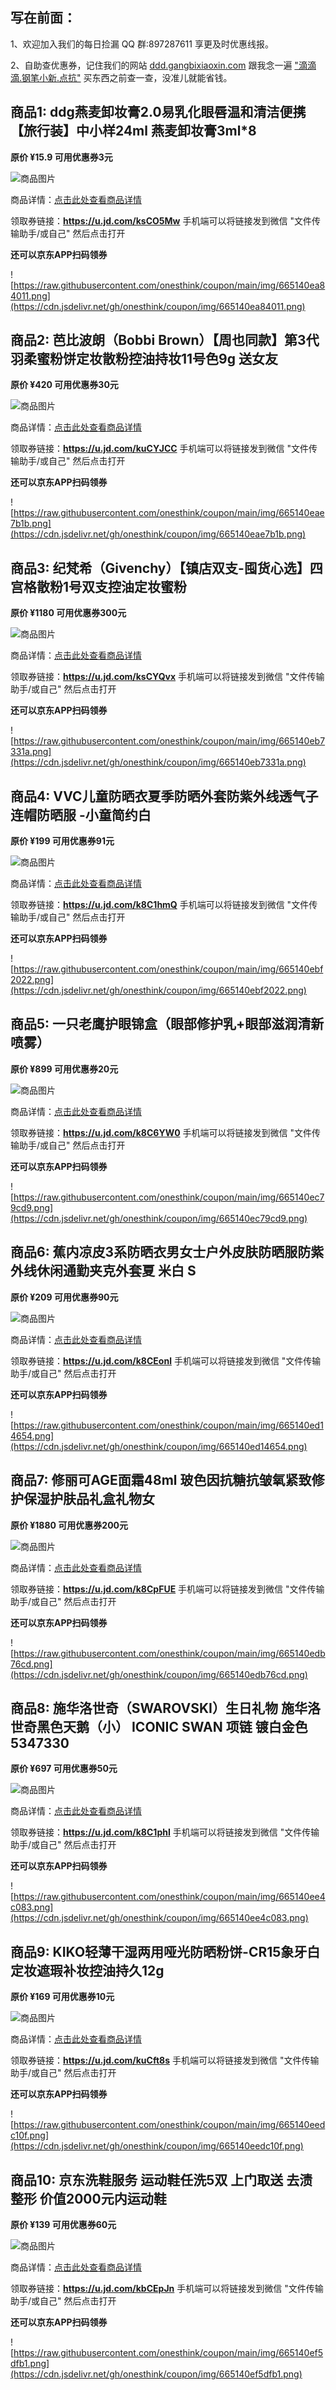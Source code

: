 ## 写在前面：

1、欢迎加入我们的每日捡漏 QQ 群:897287611 享更及时优惠线报。

2、自助查优惠券，记住我们的网站 [ddd.gangbixiaoxin.com](https://ddd.gangbixiaoxin.com) 跟我念一遍 ["滴滴滴.钢笔小新.点抗"](https://ddd.gangbixiaoxin.com) 买东西之前查一查，没准儿就能省钱。

## 商品1: ddg燕麦卸妆膏2.0易乳化眼唇温和清洁便携【旅行装】中小样24ml 燕麦卸妆膏3ml*8

**原价 ¥15.9 可用优惠券3元**

![商品图片](http://img14.360buyimg.com/n1/jfs/t1/226730/6/11883/55248/659faa9aFf4e8fc50/79bdaf50475f075f.jpg)

商品详情：[点击此处查看商品详情](https://union-click.jd.com/jdc?e=1003156031&amp;p=JF8BARsJK1olXwMLVVpZAE4fBF8IGlodWQMCUVxYAUoVAl9MRANLAjZbERscSkAJHTdNTwcKBlMdBgABFksWAmcMHlsQXwMLVVxcFxJSXzI4Zz5LDUdQHRw9TEhUAA5dHDBnDUVXAlJROEonAG4IHFITWgALUW5cWEpHAj8JS1olXQYyFTBdDU4SAmcLGGsUbQYEVFlaCUsWBm0JGVIlXQ4FZInwsJ6dsrqAoo-L1dG784vUtJ-Ji184K1glXQcDVl5ZD0oVA184G2sWbVhsVQ1bCkpEVG5mRh1ICk9HEAwzC0MWBGwBGFslXwcDVlxtOHsTAx8OfxhHHERaNBktSB5tWjEBbCB2NXFsVgUHADBMdDJoTwRlJANjNl1dOEsn)

领取券链接：**https://u.jd.com/ksCO5Mw** 手机端可以将链接发到微信 "文件传输助手/或自己" 然后点击打开

**还可以京东APP扫码领券**

![https://raw.githubusercontent.com/onesthink/coupon/main/img/665140ea84011.png](https://cdn.jsdelivr.net/gh/onesthink/coupon/img/665140ea84011.png)

## 商品2: 芭比波朗（Bobbi Brown）【周也同款】第3代羽柔蜜粉饼定妆散粉控油持妆11号色9g 送女友

**原价 ¥420 可用优惠券30元**

![商品图片](http://img14.360buyimg.com/n1/jfs/t1/166823/36/46348/99837/6650659eF608120ee/978521450c51f65d.jpg)

商品详情：[点击此处查看商品详情](https://union-click.jd.com/jdc?e=1003156031&amp;p=JF8BARkJK1olXwMLVVpfD0kUAF8IGloUXwIHXFtUC0gnRzBQRQQlBENHFRxWFlVPRjtUBABAQlRcCEBdCUoWAWsNE14cXgUdDRsBVXtNACd9aR9tGWNcFCZZCDITB25McgBDUQoyVW5eCUsQCmkPHVIQbQdSVQ5cWEpHAl8IG2tDMwYDVV9YCE4SBmk4GmsVWwYFU19dCU4TAGgJK1sdWjbV-eaIgvrCi9bchdPC5KHX3eKJlsMnM18LK1sUXAQCUFlcCksnM284GGtLMwdRXVkJDEtAbTJORgxcGlwFOl1UAEgWAWYBK1kUXAQAZG5tfjNeVjNMcgdMLXQHXTc0ehlFQTpIclhSMwRwMyUjTQNeeRlXQxhhKHxKVm5dOA)

领取券链接：**https://u.jd.com/kuCYJCC** 手机端可以将链接发到微信 "文件传输助手/或自己" 然后点击打开

**还可以京东APP扫码领券**

![https://raw.githubusercontent.com/onesthink/coupon/main/img/665140eae7b1b.png](https://cdn.jsdelivr.net/gh/onesthink/coupon/img/665140eae7b1b.png)

## 商品3: 纪梵希（Givenchy）【镇店双支-囤货心选】四宫格散粉1号双支控油定妆蜜粉

**原价 ¥1180 可用优惠券300元**

![商品图片](http://img14.360buyimg.com/n1/jfs/t1/241691/7/9865/108765/6650554aF989db017/b50e4e06cc1e8493.jpg)

商品详情：[点击此处查看商品详情](https://union-click.jd.com/jdc?e=1003156031&amp;p=JF8BAR0JK1olXgAGU1hdD08WA18IGloUWg8HUF5ZAEonRzBQRQQlBENHFRxWFlVPRjtUBABAQlRcCEBdCUoWBGYNH1sRVQcdDRsBVXsTeDAAHShyBGRZECckb0JVXA9hQgJTUQoyVW5eCUsQCmkPHVIQbQdSVQ5cWEpHAl8IG2tGM1BaEwoCWhJf1NSszP6abQcyVFhdD0wWA24NHFwTWTYCXFlt3-av1uW5ztOsiZiKg-f63cKr1_GAK2slXjYCVV9fCE8QAm0IK2sVbQUyCjBcW05ACjwKTDVIG1tVHRgCXiUUC24NH10WWjYAVV9fCnsnM2hLaAJTXnh9PCAaQD1leDd9fCt8NVVJCTBfQRlMURppRQdDJ2RlLwgEcE8nA18)

领取券链接：**https://u.jd.com/ksCYQvx** 手机端可以将链接发到微信 "文件传输助手/或自己" 然后点击打开

**还可以京东APP扫码领券**

![https://raw.githubusercontent.com/onesthink/coupon/main/img/665140eb7331a.png](https://cdn.jsdelivr.net/gh/onesthink/coupon/img/665140eb7331a.png)

## 商品4: VVC儿童防晒衣夏季防晒外套防紫外线透气子连帽防晒服 -小童简约白

**原价 ¥199 可用优惠券91元**

![商品图片](http://img14.360buyimg.com/n1/jfs/t1/246671/28/9766/66175/66502de7Ff247e53c/9d47333836b0ba14.jpg)

商品详情：[点击此处查看商品详情](https://union-click.jd.com/jdc?e=1003156031&amp;p=JF8BARkJK1olXwMEXFpZC04RBl8IGlsUXwQLVFpdAUoRAF9MRANLAjZbERscSkAJHTdNTwcKBlMdBgABFksWA24KGVIVWQYLVVheFxJSXzI4WBpvKVBWPBY-bVFJcwpVXFNXPX9RElJROEonAG4IHFITWgALUW5cWEpHAj8JS1olXQYyFTBbDkMeBGo4GmsVWwYFU19dCU8XBG8BK1sdWjbV-eaIgvrCi9bchdPC5KHX3eKJlsMnM18LK1sUXAQCUFlcCksnM284GGtLMwdRU1tVCUJFbTJORgxdXFBeOl1VCEoSCmgLK1kUXAQAZG5tDh4XV2xqbSITJHZDPwANVRJDARtXbxhKMwRFBzs8Vi8QWxtOaBpSFFFgEG5dOA)

领取券链接：**https://u.jd.com/k8C1hmQ** 手机端可以将链接发到微信 "文件传输助手/或自己" 然后点击打开

**还可以京东APP扫码领券**

![https://raw.githubusercontent.com/onesthink/coupon/main/img/665140ebf2022.png](https://cdn.jsdelivr.net/gh/onesthink/coupon/img/665140ebf2022.png)

## 商品5: 一只老鹰护眼锦盒（眼部修护乳+眼部滋润清新喷雾）

**原价 ¥899 可用优惠券20元**

![商品图片](http://img14.360buyimg.com/n1/jfs/t1/79342/9/18432/81067/6281b1beE28e6ed18/6f35cd55785581a0.jpg)

商品详情：[点击此处查看商品详情](https://union-click.jd.com/jdc?e=1003156031&amp;p=JF8BARsJK1olXwMEXFldD08eC18IGloXVAIHU1hfCksSAF9MRANLAjZbERscSkAJHTdNTwcKBlMdBgABFksWAm0BH14SWwQAVFteFxJSXzI4YT9yWQJWLD04SjlLc25RZjJuCw9LElJROEonAG4IHFITWgALUW5cWEpHAj8JS1olXQYyFTBdCUkUAWYNGGsUbQYEVFlaCUsWB2oNH1wlXQ4FZInwsJ6dsrqAoo-L1dG784vUtJ-Ji184K1glXQcDVl5ZD0oVA184G2sWbVhsVQ1UDx8QBD9mRh1ICk4BCwwzC0IfA2wIGl0lXwcDVlxtOHtheyZdRx98AV9yJltZSypRXz1KTlJJAVNsViw6czVSSyZybRsdFERlJBZfOEsn)

领取券链接：**https://u.jd.com/k8C6YW0** 手机端可以将链接发到微信 "文件传输助手/或自己" 然后点击打开

**还可以京东APP扫码领券**

![https://raw.githubusercontent.com/onesthink/coupon/main/img/665140ec79cd9.png](https://cdn.jsdelivr.net/gh/onesthink/coupon/img/665140ec79cd9.png)

## 商品6: 蕉内凉皮3系防晒衣男女士户外皮肤防晒服防紫外线休闲通勤夹克外套夏 米白 S

**原价 ¥209 可用优惠券90元**

![商品图片](http://img14.360buyimg.com/n1/jfs/t1/176162/8/43479/23152/65f9040eF59468bcd/7d2381eb68c3ca1f.jpg)

商品详情：[点击此处查看商品详情](https://union-click.jd.com/jdc?e=1003156031&amp;p=JF8BARsJK1olXwMLVFxYDE0SA18IGlodVAEFUlxbD0sQCl9MRANLAjZbERscSkAJHTdNTwcKBlMdBgABFksWAmcBHFwTXwAFVFlUFxJSXzI4UgB-CARrHS49CB8VcA1ofScVBQViElJROEonAG4IHFITWgALUW5cWEpHAj8JS1olXQYyFTBdCUIXAGgNG2sUbQYEVFlaCUsWB2sBG10lXQ4FZInwsJ6dsrqAoo-L1dG784vUtJ-Ji184K1glXQcDVl5ZD0oVA184G2sWbVhsVQ1aDUIXAGtmRh1ICk4AFVYzC0MXB2cBH1glXwcDVlxtOHtESy1qWSlyLgF3AhsUSk1UU2dQXi51NlxsVl1bVhdQCipvGyEQOmJgFCNfOEsn)

领取券链接：**https://u.jd.com/k8CEonl** 手机端可以将链接发到微信 "文件传输助手/或自己" 然后点击打开

**还可以京东APP扫码领券**

![https://raw.githubusercontent.com/onesthink/coupon/main/img/665140ed14654.png](https://cdn.jsdelivr.net/gh/onesthink/coupon/img/665140ed14654.png)

## 商品7: 修丽可AGE面霜48ml 玻色因抗糖抗皱氧紧致修护保湿护肤品礼盒礼物女

**原价 ¥1880 可用优惠券200元**

![商品图片](http://img14.360buyimg.com/n1/jfs/t1/198087/36/45130/105181/664eea14Fd3fe5ffd/2fd9274ccd9a0877.jpg)

商品详情：[点击此处查看商品详情](https://union-click.jd.com/jdc?e=1003156031&amp;p=JF8BARkJK1olXwMLVFtaCkkTAl8IGloUXAIKVlpbAUgnRzBQRQQlBENHFRxWFlVPRjtUBABAQlRcCEBdCUoWAmsAGV8TVAUdDRsBVXsSVBdgGwlLGGRiACYhWxFvdgRQYCllUQoyVW5eCUsQCmkPHVIQbQdSVQ5cWEpHAl8IG2tGM0RYBjBUAUIeCmY4GmsVWwYFU19dCU8RA2gKK1sdWjbV-eaIgvrCi9bchdPC5KHX3eKJlsMnM18LK1sUXAQCUFlcCksnM284GGtLMwdRU1tUCEgTbTJORgxdWEZcOl1VCEwWAm8NK1kUXAQAZG5tXUhrRTVWWAJsInVUCjwYQBdEVQtMbgZVMwRaCiIYaA5SUzB8bgJGPm5BMm5dOA)

领取券链接：**https://u.jd.com/k8CpFUE** 手机端可以将链接发到微信 "文件传输助手/或自己" 然后点击打开

**还可以京东APP扫码领券**

![https://raw.githubusercontent.com/onesthink/coupon/main/img/665140edb76cd.png](https://cdn.jsdelivr.net/gh/onesthink/coupon/img/665140edb76cd.png)

## 商品8: 施华洛世奇（SWAROVSKI）生日礼物 施华洛世奇黑色天鹅（小） ICONIC SWAN 项链 镀白金色 5347330

**原价 ¥697 可用优惠券50元**

![商品图片](http://img14.360buyimg.com/n1/jfs/t1/190624/7/45593/95460/664ff9cfFaa9d900f/5f92f3f4a547d931.jpg)

商品详情：[点击此处查看商品详情](https://union-click.jd.com/jdc?e=1003156031&amp;p=JF8BARMJK1olXwMLVVZeCkMeB18IHl8TWAIHU1dfCHtTXDdWRGtMGENDFlVDFhNSVzMXQA4KD1heSl5YDE0SB2oPElkVQl9HCANtCSpsRyd_ZwF2DkZ4VRU_fh9OWw1XTVcZbQcyV19dD0IRBGkBHmsUDQdSVQ5cWEonA284WjUSWwAKUl9tCXsXBW8PHFoVXAIKUV5eOEsfBF_ftuPA17fX3OeJlsPAusjdkufBw44yZG5eOEsWAm0IH1wUXwYyZF5tC3tJbW5bE1sXWVMFOgMbVRxfBDYAdVgdXA8EUlxbOEkWAm0KK2slBGZcICc6WDdXAARNbltnJ3IGKBo5UAwXbW1NUyxTG3EDLDY7bh50RghtU2sVbQ)

领取券链接：**https://u.jd.com/k8C1phI** 手机端可以将链接发到微信 "文件传输助手/或自己" 然后点击打开

**还可以京东APP扫码领券**

![https://raw.githubusercontent.com/onesthink/coupon/main/img/665140ee4c083.png](https://cdn.jsdelivr.net/gh/onesthink/coupon/img/665140ee4c083.png)

## 商品9: KIKO轻薄干湿两用哑光防晒粉饼-CR15象牙白 定妆遮瑕补妆控油持久12g

**原价 ¥169 可用优惠券10元**

![商品图片](http://img14.360buyimg.com/n1/jfs/t1/230620/8/18041/99799/665064a0Fc4bc3eee/18270fd157e9166b.jpg)

商品详情：[点击此处查看商品详情](https://union-click.jd.com/jdc?e=1003156031&amp;p=JF8BARkJK1olXwMLVVdaAEgRC18IGloUXQAHUVddDE4nRzBQRQQlBENHFRxWFlVPRjtUBABAQlRcCEBdCUoWA2kNHlIVWQMdDRsBVXsecx10cilpFWNACCQ8EjxRWikAWCNlUQoyVW5eCUsQCmkPHVIQbQdSVQ5cWEpHAl8IG2tDMwYDVV9fCU8SBGs4GmsVWwYFU19dCUwWBWsOK1sdWjbV-eaIgvrCi9bchdPC5KHX3eKJlsMnM18LK1sUXAQCUFlcCksnM284GGtLMwdRU1taCBlDbTJORgxdW15cOl1VCEsWBm0JK1kUXAQAZG5tVxZIex11ExxJGFQKBFojbTBlWj98fylvMwRJHRUHcBBjXCx-HBxSLn4KAG5dOA)

领取券链接：**https://u.jd.com/kuCft8s** 手机端可以将链接发到微信 "文件传输助手/或自己" 然后点击打开

**还可以京东APP扫码领券**

![https://raw.githubusercontent.com/onesthink/coupon/main/img/665140eedc10f.png](https://cdn.jsdelivr.net/gh/onesthink/coupon/img/665140eedc10f.png)

## 商品10: 京东洗鞋服务 运动鞋任洗5双 上门取送 去渍整形 价值2000元内运动鞋

**原价 ¥139 可用优惠券60元**

![商品图片](http://img14.360buyimg.com/n1/jfs/t1/114841/8/24240/121358/62665ef2E508b1529/ea0713784ac0ec1a.jpg)

商品详情：[点击此处查看商品详情](https://union-click.jd.com/jdc?e=1003156031&amp;p=JF8BARkJK1olXwMLVVtbAEwUB18IGloUXgQLUl1dCEgnRzBQRQQlBENHFRxWFlVPRjtUBABAQlRcCEBdCUoWAG0BHVgVXQUdDRsBVXtjSgxySDpNOmVQBCw2TTxDc2Z-YT5lUQoyVW5eCUsQCmkPHVIQbQdSVQ5cWEpHAl8IG2tDMwYDVV9cAUMQBm84GmsVWwYFU19dCUwVA2sNK1sdWjbV-eaIgvrCi9bchdPC5KHX3eKJlsMnM18LK1sUXAQCUFlcCksnM284GGtLMwdRUlxdDU9DbTJORgxdVVMLOl1UAEwWAm0KK1kUXAQAZG5tWihXQGZyRTtuBHh7CCgteC5XXy1vGVxOMwQAUzpbYQlAawsKWSJwGGZjXG5dOA)

领取券链接：**https://u.jd.com/kbCEpJn** 手机端可以将链接发到微信 "文件传输助手/或自己" 然后点击打开

**还可以京东APP扫码领券**

![https://raw.githubusercontent.com/onesthink/coupon/main/img/665140ef5dfb1.png](https://cdn.jsdelivr.net/gh/onesthink/coupon/img/665140ef5dfb1.png)

